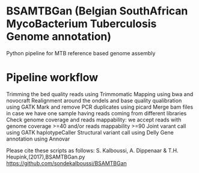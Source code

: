 # BSAMTBGan (Belgian SouthAfrican MycoBacterium Tuberculosis Genome annotation)
Python pipeline for MTB reference based genome assembly

# Pipeline workflow
Trimming the bed quality reads using Trimmomatic
Mapping using bwa and novocraft 
Realignment around the ondels and base quality qualibration using GATK
Mark and remove PCR duplicates using picard
Merge bam files in case we have one sample having reads coming from different libraries
Check genome coverage and reads mappability: we accept reads with genome coverage >=40 and/or reads mappability >=90
Joint varant call using GATK haplotypeCaller
Structural variant call using Delly
Gene annotation using Annovar








Please cite these scripts as follows: S. Kalboussi, A. Dippenaar & T.H. Heupink,(2017),BSAMTBGan.py https://github.com/sondekalboussi/BSAMTBGan
